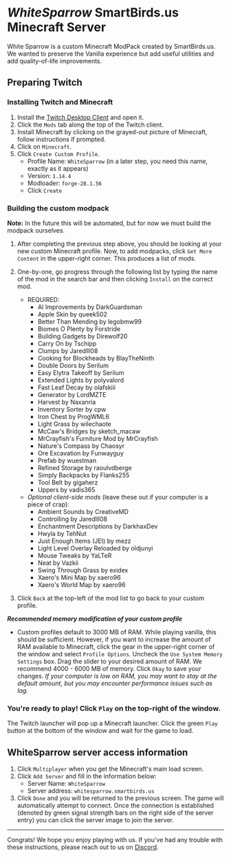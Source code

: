 # *WhiteSparrow* SmartBirds.us Minecraft Server

White Sparrow is a custom Minecraft ModPack created by SmartBirds.us. We wanted to preserve the Vanilla experience but add useful utilities and add quality-of-life improvements. 

## Preparing Twitch

### Installing Twitch and Minecraft
1. Install the [Twitch Desktop Client](https://www.twitch.tv/download) and open it.
2. Click the `Mods` tab along the top of the Twitch client.
3. Install Minecraft by clicking on the grayed-out picture of Minecraft, follow instructions if prompted.
4. Click on `Minecraft`.
5. Click `Create Custom Profile`.
    - Profile Name: `WhiteSparrow` (in a later step, you need this name, exactly as it appears)
    - Version: `1.14.4`
    - Modloader: `forge-28.1.56`
    - Click `Create`

### Building the custom modpack
**Note:** In the future this will be automated, but for now we must build the modpack ourselves.
1. After completing the previous step above, you should be looking at your new custom Minecraft profile. Now, to add modpacks, click `Get More Content` in the upper-right corner. This produces a list of mods.
2. One-by-one, go progress through the following list by typing the name of the mod in the search bar and then clicking `Install` on the correct mod.
    - REQUIRED:
        - AI Improvements by DarkGuardsman
        - Apple Skin by queek502
        - Better Than Mending by legobmw99
        - Biomes O Plenty by Forstride
        - Building Gadgets by Direwolf20
        - Carry On by Tschipp
        - Clumps by Jaredlll08
        - Cooking for Blockheads by BlayTheNinth
        - Double Doors by Serilum
        - Easy Elytra Takeoff by Serilum
        - Extended Lights by polyvalord
        - Fast Leaf Decay by olafskiii
        - Generator by LordMZTE
        - Harvest by Naxanria
        - Inventory Sorter by cpw
        - Iron Chest by ProgWML6
        - Light Grass by wilechaote
        - McCaw's Bridges by sketch_macaw
        - MrCrayfish's Furniture Mod by MrCrayfish
        - Nature's Compass by Chaosyr
        - Ore Excavation by Funwayguy
        - Prefab by wuestman
        - Refined Storage by raoulvdberge
        - Simply Backpacks by Flanks255
        - Tool Belt by gigaherz
        - Uppers by vadis365
    - *Optional client-side mods* (leave these out if your computer is a piece of crap):
        - Ambient Sounds by CreativeMD
        - Controlling by Jaredlll08
        - Enchantment Descriptions by DarkhaxDev
        - Hwyla by TehNut
        - Just Enough Items (JEI) by mezz
        - Light Level Overlay Reloaded by oldjunyi
        - Mouse Tweaks by YaLTeR
        - Neat by Vazkii
        - Swing Through Grass by exidex
        - Xaero's Mini Map by xaero96
        - Xaero's World Map by xaero96
    
3. Click `Back` at the top-left of the mod list to go back to your custom profile.

***Recommended memory modification of your custom profile***
- Custom profiles default to 3000 MB of RAM. While playing vanilla, this should be sufficient. However, if you want to increase the amount of RAM available to Minecraft, click the gear in the upper-right corner of the window and select `Profile Options`. Uncheck the `Use System Memory Settings` box. Drag the slider to your desired amount of RAM. We recommend 4000 - 6000 MB of memory. Click `Okay` to save your changes. *If your computer is low on RAM, you may want to stay at the default amount, but you may encounter performance issues such as lag.*

### You're ready to play! Click `Play` on the top-right of the window.
The Twitch launcher will pop up a Minecraft launcher. Click the green `Play` button at the bottom of the window and wait for the game to load.

## WhiteSparrow server access information
1. Click `Multiplayer` when you get the Minecraft's main load screen.
2. Click `Add Server` and fill in the information below:
    - Server Name: `WhiteSparrow`
    - Server address: `whitesparrow.smartbirds.us`
3. Click `Done` and you will be returned to the previous screen. The game will automatically attempt to connect. Once the connection is established (denoted by green signal strength bars on the right side of the server entry) you can click the server image to join the server.

---

Congrats! We hope you enjoy playing with us. If you've had any trouble with these instructions, please reach out to us on [Discord](community-guidelines.md).
